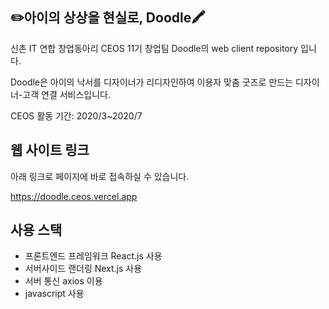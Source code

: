 <!-- @format -->

## ✏️아이의 상상을 현실로, Doodle🖍

신촌 IT 연합 창업동아리 CEOS 11기 창업팀 Doodle의 web client repository 입니다.

Doodle은 아이의 낙서를 디자이너가 리디자인하여 이용자 맞춤 굿즈로 만드는 디자이너-고객 연결 서비스입니다.

CEOS 활동 기간: 2020/3~2020/7

## 웹 사이트 링크

아래 링크로 페이지에 바로 접속하실 수 있습니다.

https://doodle.ceos.vercel.app

## 사용 스택

- 프론트엔드 프레임워크 React.js 사용
- 서버사이드 랜더링 Next.js 사용
- 서버 통신 axios 이용
- javascript 사용
